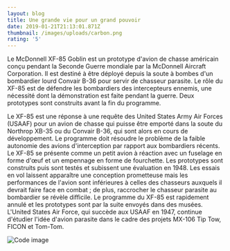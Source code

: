 ```yaml
---
layout: blog
title: Une grande vie pour un grand pouvoir
date: 2019-01-21T21:13:01.871Z
thumbnail: /images/uploads/carbon.png
rating: '5'
---
```

Le McDonnell XF-85 Goblin est un prototype d'avion de chasse américain conçu pendant la Seconde Guerre mondiale par la McDonnell Aircraft Corporation. Il est destiné à être déployé depuis la soute à bombes d'un bombardier lourd Convair B-36 pour servir de chasseur parasite. Le rôle du XF-85 est de défendre les bombardiers des intercepteurs ennemis, une nécessité dont la démonstration est faite pendant la guerre. Deux prototypes sont construits avant la fin du programme.

Le XF-85 est une réponse à une requête des United States Army Air Forces (USAAF) pour un avion de chasse qui puisse être emporté dans la soute du Northrop XB-35 ou du Convair B-36, qui sont alors en cours de développement. Le programme doit résoudre le problème de la faible autonomie des avions d'interception par rapport aux bombardiers récents. Le XF-85 se présente comme un petit avion à réaction avec un fuselage en forme d'œuf et un empennage en forme de fourchette. Les prototypes sont construits puis sont testés et subissent une évaluation en 1948. Les essais en vol laissent apparaître une conception prometteuse mais les performances de l'avion sont inférieures à celles des chasseurs auxquels il devrait faire face en combat ; de plus, raccrocher le chasseur parasite au bombardier se révèle difficile. Le programme du XF-85 est rapidement annulé et les prototypes sont par la suite envoyés dans des musées. L'United States Air Force, qui succède aux USAAF en 1947, continue d'étudier l'idée d'avion parasite dans le cadre des projets MX-106 Tip Tow, FICON et Tom-Tom.

![](../../../images/uploads/carbon.png "Code image")
